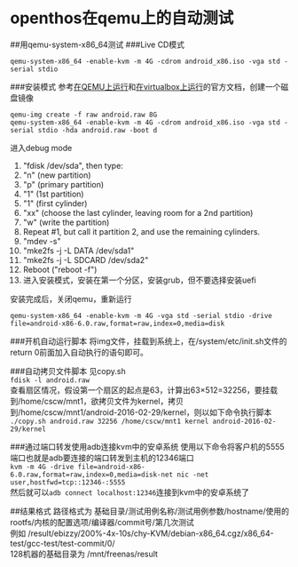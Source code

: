 # openthos在qemu上的自动测试
##用qemu-system-x86_64测试
###Live CD模式
```
qemu-system-x86_64 -enable-kvm -m 4G -cdrom android_x86.iso -vga std -serial stdio
```
###安装模式
参考[在QEMU上运行](http://www.android-x86.org/documents/qemuhowto)和[在virtualbox上运行](http://www.android-x86.org/documents/virtualboxhowto#Advanced)的官方文档，创建一个磁盘镜像
```
qemu-img create -f raw android.raw 8G
qemu-system-x86_64 -enable-kvm -m 4G -cdrom android_x86.iso -vga std -serial stdio -hda android.raw -boot d
```
进入debug mode  

1. "fdisk /dev/sda", then type:
 1. "n" (new partition)  
 2. "p" (primary partition)  
 3. "1" (1st partition)  
 4. "1" (first cylinder)  
 5. "xx" (choose the last cylinder, leaving room for a 2nd partition)  
 6. "w" (write the partition)  
2. Repeat #1, but call it partition 2, and use the remaining cylinders.
3. "mdev -s"  
4. "mke2fs -j -L DATA /dev/sda1"  
5. "mke2fs -j -L SDCARD /dev/sda2"  
6. Reboot ("reboot -f")  
7. 进入安装模式，安装在第一个分区，安装grub，但不要选择安装uefi  

安装完成后，关闭qemu，重新运行
```
qemu-system-x86_64 -enable-kvm -m 4G -vga std -serial stdio -drive file=android-x86-6.0.raw,format=raw,index=0,media=disk
```

###开机自动运行脚本
将img文件，挂载到系统上，在/system/etc/init.sh文件的return 0前面加入自动执行的语句即可。  

###自动拷贝文件脚本
见copy.sh  
`fdisk -l android.raw`  
查看扇区情况，假设第一个扇区的起点是63，计算出63×512=32256，要挂载到/home/cscw/mnt1，欲拷贝文件为kernel，拷贝到/home/cscw/mnt1/android-2016-02-29/kernel，则以如下命令执行脚本  
`./copy.sh android.raw 32256 /home/cscw/mnt1 kernel android-2016-02-29/kernel`

###通过端口转发使用adb连接kvm中的安卓系统
使用以下命令将客户机的5555端口也就是adb要连接的端口转发到主机的12346端口  
`kvm -m 4G -drive file=android-x86-6.0.raw,format=raw,index=0,media=disk-net nic -net user,hostfwd=tcp::12346-:5555`  
然后就可以`adb connect localhost:12346`连接到kvm中的安卓系统了   

##结果格式
路径格式为 基础目录/测试用例名称/测试用例参数/hostname/使用的rootfs/内核的配置选项/编译器/commit号/第几次测试  
例如 /result/ebizzy/200%-4x-10s/chy-KVM/debian-x86_64.cgz/x86_64-test/gcc-test/test-commit/0/  
128机器的基础目录为 /mnt/freenas/result
